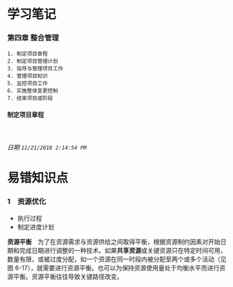 # 学习笔记

### 第四章 整合管理
    1. 制定项目章程
    2. 制定项目管理计划
    3. 指导与管理项目工作
    4. 管理项目知识
    5. 监控项目工作
    6. 实施整体变更控制
    7. 结束项目或阶段

#### 制定项目章程

<br />

###### 日期 ` 11/21/2018 2:14:54 PM ` 

# 易错知识点
### 1&emsp;资源优化
+ 执行过程 
 +  制定进度计划

**资源平衡**&emsp;为了在资源需求与资源供给之间取得平衡，根据资源制约因素对开始日期和完成日期进行调整的一种技术。如果**共享资源**或关键资源只在特定时间可用，数量有限，或被过度分配，如一个资源在同一时段内被分配至两个或多个活动（见图 6-17），就需要进行资源平衡。也可以为保持资源使用量处于均衡水平而进行资源平衡。资源平衡往往导致关键路径改变。

